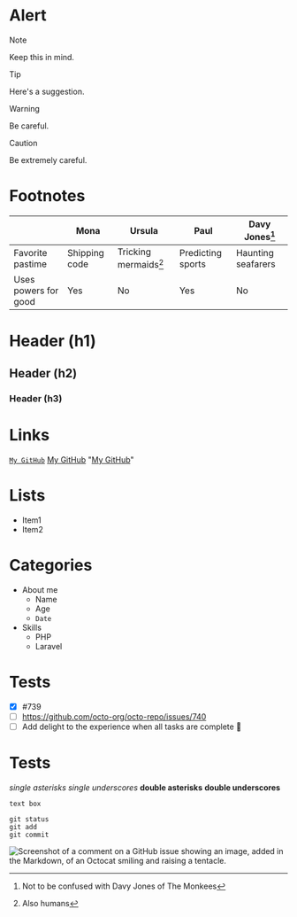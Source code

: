 # Alert
> [!NOTE]
> Keep this in mind.

> [!TIP]
> Here's a suggestion.

> [!WARNING]
> Be careful.

> [!CAUTION]
> Be extremely careful.

# Footnotes
| | Mona | Ursula | Paul | Davy Jones[^1] |
|---|---|---|---|---|
|Favorite pastime| Shipping code | Tricking mermaids[^2] | Predicting sports | Haunting seafarers |
|Uses powers for good| Yes | No | Yes | No |
[^1]: Not to be confused with Davy Jones of The Monkees
[^2]: Also humans

# Header (h1)
## Header (h2)
### Header (h3)

# Links
[`My GitHub`](https://github.com/haudevw3/mygithub/)
[My GitHub](https://github.com/haudevw3/mygithub/)
"[My GitHub](https://github.com/haudevw3/mygithub/)"

# Lists
* Item1
* Item2

# Categories
* About me
    - Name
    - Age
    - `Date`
* Skills
    - PHP
    - Laravel

# Tests
- [x] #739
- [ ] https://github.com/octo-org/octo-repo/issues/740
- [ ] Add delight to the experience when all tasks are complete :tada:

# Tests
*single asterisks*
_single underscores_
**double asterisks**
__double underscores__
```
text box
```
```
git status
git add
git commit
```

![Screenshot of a comment on a GitHub issue showing an image, added in the Markdown, of an Octocat smiling and raising a tentacle.](https://myoctocat.com/assets/images/base-octocat.svg)
